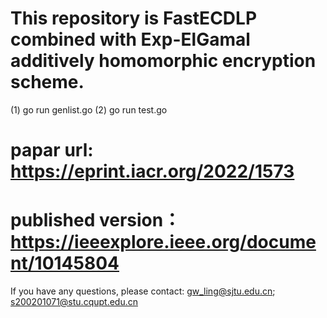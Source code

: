 # This repository is FastECDLP combined with Exp-ElGamal additively homomorphic encryption scheme.

  
(1) go run genlist.go 
(2) go run test.go

# papar url: https://eprint.iacr.org/2022/1573

# published version：https://ieeexplore.ieee.org/document/10145804


If you have any questions, please contact: gw_ling@sjtu.edu.cn; s200201071@stu.cqupt.edu.cn


